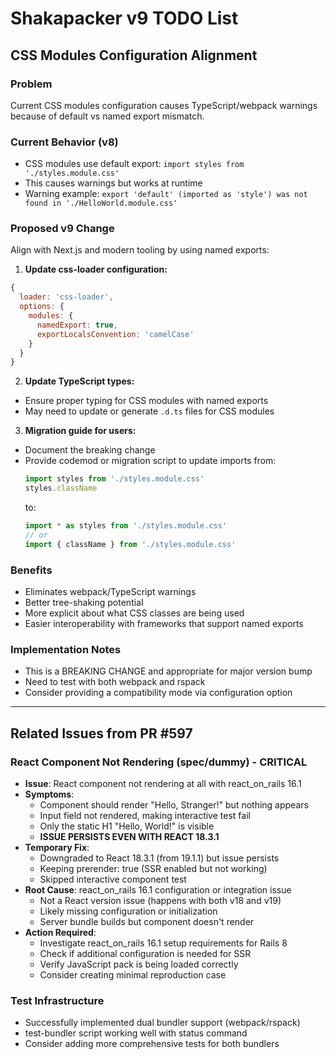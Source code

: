 # Shakapacker v9 TODO List

## CSS Modules Configuration Alignment

### Problem
Current CSS modules configuration causes TypeScript/webpack warnings because of default vs named export mismatch.

### Current Behavior (v8)
- CSS modules use default export: `import styles from './styles.module.css'`
- This causes warnings but works at runtime
- Warning example: `export 'default' (imported as 'style') was not found in './HelloWorld.module.css'`

### Proposed v9 Change
Align with Next.js and modern tooling by using named exports:

1. **Update css-loader configuration:**
```javascript
{
  loader: 'css-loader',
  options: {
    modules: {
      namedExport: true,
      exportLocalsConvention: 'camelCase'
    }
  }
}
```

2. **Update TypeScript types:**
- Ensure proper typing for CSS modules with named exports
- May need to update or generate `.d.ts` files for CSS modules

3. **Migration guide for users:**
- Document the breaking change
- Provide codemod or migration script to update imports from:
  ```javascript
  import styles from './styles.module.css'
  styles.className
  ```
  to:
  ```javascript
  import * as styles from './styles.module.css'
  // or
  import { className } from './styles.module.css'
  ```

### Benefits
- Eliminates webpack/TypeScript warnings
- Better tree-shaking potential
- More explicit about what CSS classes are being used
- Easier interoperability with frameworks that support named exports

### Implementation Notes
- This is a BREAKING CHANGE and appropriate for major version bump
- Need to test with both webpack and rspack
- Consider providing a compatibility mode via configuration option

---

## Related Issues from PR #597

### React Component Not Rendering (spec/dummy) - CRITICAL
- **Issue**: React component not rendering at all with react_on_rails 16.1
- **Symptoms**:
  - Component should render "Hello, Stranger!" but nothing appears
  - Input field not rendered, making interactive test fail
  - Only the static H1 "Hello, World!" is visible
  - **ISSUE PERSISTS EVEN WITH REACT 18.3.1**
- **Temporary Fix**:
  - Downgraded to React 18.3.1 (from 19.1.1) but issue persists
  - Keeping prerender: true (SSR enabled but not working)
  - Skipped interactive component test
- **Root Cause**: react_on_rails 16.1 configuration or integration issue
  - Not a React version issue (happens with both v18 and v19)
  - Likely missing configuration or initialization
  - Server bundle builds but component doesn't render
- **Action Required**:
  - Investigate react_on_rails 16.1 setup requirements for Rails 8
  - Check if additional configuration is needed for SSR
  - Verify JavaScript pack is being loaded correctly
  - Consider creating minimal reproduction case

### Test Infrastructure
- Successfully implemented dual bundler support (webpack/rspack)
- test-bundler script working well with status command
- Consider adding more comprehensive tests for both bundlers